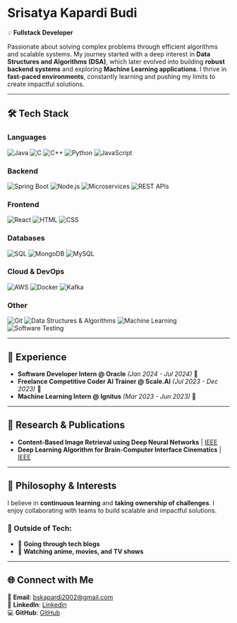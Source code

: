 # Srisatya Kapardi Budi  

💡 **Fullstack Developer**

Passionate about solving complex problems through efficient algorithms and scalable systems. My journey started with a deep interest in **Data Structures and Algorithms (DSA)**, which later evolved into building **robust backend systems** and exploring **Machine Learning applications**. I thrive in **fast-paced environments**, constantly learning and pushing my limits to create impactful solutions.  

---

## 🛠️ Tech Stack  

### **Languages**  
<span><img src="https://img.shields.io/badge/Java-ED8B00?style=for-the-badge&logo=java&logoColor=white" alt="Java"></span>
<span><img src="https://img.shields.io/badge/C-00599C?style=for-the-badge&logo=c&logoColor=white" alt="C"></span>
<span><img src="https://img.shields.io/badge/C++-00599C?style=for-the-badge&logo=c%2b%2b&logoColor=white" alt="C++"></span>
<span><img src="https://img.shields.io/badge/Python-3776AB?style=for-the-badge&logo=python&logoColor=white" alt="Python"></span>
<span><img src="https://img.shields.io/badge/JavaScript-F7DF1E?style=for-the-badge&logo=javascript&logoColor=black" alt="JavaScript"></span>

### **Backend**  
<span><img src="https://img.shields.io/badge/Spring%20Boot-6DB33F?style=for-the-badge&logo=spring-boot&logoColor=white" alt="Spring Boot"></span>
<span><img src="https://img.shields.io/badge/Node.js-339933?style=for-the-badge&logo=node.js&logoColor=white" alt="Node.js"></span>
<span><img src="https://img.shields.io/badge/Microservices-FF5733?style=for-the-badge" alt="Microservices"></span>
<span><img src="https://img.shields.io/badge/REST%20APIs-4A90E2?style=for-the-badge" alt="REST APIs"></span>

### **Frontend**  
<span><img src="https://img.shields.io/badge/React-61DAFB?style=for-the-badge&logo=react&logoColor=black" alt="React"></span>
<span><img src="https://img.shields.io/badge/HTML-E34F26?style=for-the-badge&logo=html5&logoColor=white" alt="HTML"></span>
<span><img src="https://img.shields.io/badge/CSS-1572B6?style=for-the-badge&logo=css3&logoColor=white" alt="CSS"></span>

### **Databases**  
<span><img src="https://img.shields.io/badge/SQL-4479A1?style=for-the-badge&logo=postgresql&logoColor=white" alt="SQL"></span>
<span><img src="https://img.shields.io/badge/MongoDB-47A248?style=for-the-badge&logo=mongodb&logoColor=white" alt="MongoDB"></span>
<span><img src="https://img.shields.io/badge/MySQL-4479A1?style=for-the-badge&logo=mysql&logoColor=white" alt="MySQL"></span>

### **Cloud & DevOps**  
<span><img src="https://img.shields.io/badge/AWS-FF9900?style=for-the-badge&logo=amazon-aws&logoColor=black" alt="AWS"></span>
<span><img src="https://img.shields.io/badge/Docker-2496ED?style=for-the-badge&logo=docker&logoColor=white" alt="Docker"></span>
<span><img src="https://img.shields.io/badge/Kafka-231F20?style=for-the-badge&logo=apache-kafka&logoColor=white" alt="Kafka"></span>

### **Other**  
<span><img src="https://img.shields.io/badge/Git-F05032?style=for-the-badge&logo=git&logoColor=white" alt="Git"></span>
<span><img src="https://img.shields.io/badge/DS%20%26%20Algorithms-4A90E2?style=for-the-badge" alt="Data Structures & Algorithms"></span>
<span><img src="https://img.shields.io/badge/Machine%20Learning-FF6F00?style=for-the-badge&logo=tensorflow&logoColor=white" alt="Machine Learning"></span>
<span><img src="https://img.shields.io/badge/Software%20Testing-9400D3?style=for-the-badge" alt="Software Testing"></span>

---

## 💼 Experience  

- **Software Developer Intern @ Oracle** *(Jan 2024 - Jul 2024)* 🏢  
- **Freelance Competitive Coder AI Trainer @ Scale.AI** *(Jul 2023 - Dec 2023)* 🤖  
- **Machine Learning Intern @ Ignitus** *(Mar 2023 - Jun 2023)* 🧠  

---

## 🔬 Research & Publications  

- **Content-Based Image Retrieval using Deep Neural Networks** | [IEEE](https://ieeexplore.ieee.org/document/10421161)  
- **Deep Learning Algorithm for Brain-Computer Interface Cinematics** | [IEEE](https://ieeexplore.ieee.org/document/10072540)  

---

## 🌱 Philosophy & Interests  

I believe in **continuous learning** and **taking ownership of challenges**. I enjoy collaborating with teams to build scalable and impactful solutions.  

### 🎯 Outside of Tech:  
- 📖 **Going through tech blogs**  
- 🍿 **Watching anime, movies, and TV shows**  

---

## 🌐 Connect with Me  

📧 **Email**: bskapardi2002@gmail.com  
🔗 **LinkedIn**: [Linkedin](https://www.linkedin.com/in/satyakapardi/)  
💻 **GitHub**: [GitHub](https://github.com/SatyaKapardi)  
